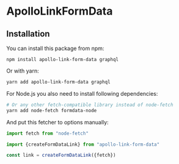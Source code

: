 # ApolloLinkFormData

## Installation

You can install this package from npm:

```
npm install apollo-link-form-data graphql
```

Or with yarn:

```sh
yarn add apollo-link-form-data graphql
```

For Node.js you also need to install following dependencies:

```sh
# Or any other fetch-compatible library instead of node-fetch
yarn add node-fetch formdata-node
```

And put this fetcher to options manually:

```js
import fetch from "node-fetch"

import {createFormDataLink} from "apollo-link-form-data"

const link = createFormDataLink({fetch})
```
